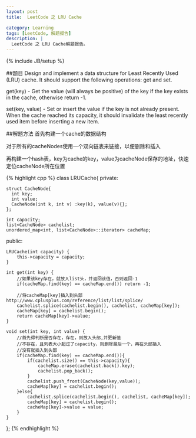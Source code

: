 ```yaml
---
layout: post
title:  LeetCode 之 LRU Cache

category: Learning
tags: [LeetCode, 解题报告]
description: |
  LeetCode 之 LRU Cache解题报告。
---
```

{% include JB/setup %}

##题目
Design and implement a data structure for Least Recently Used (LRU) cache. It should support the following operations: get and set.

get(key) - Get the value (will always be positive) of the key if the key exists in the cache, otherwise return -1.

set(key, value) - Set or insert the value if the key is not already present. When the cache reached its capacity, it should invalidate the least recently used item before inserting a new item.

##解题方法
首先构建一个cache的数据结构

对于所有的cacheNodes使用一个双向链表来链接，以便删除和插入

再构建一个hash表，key为cache的key，value为cacheNode保存的地址，快速定位cacheNode所在位置

{% highlight cpp %}
class LRUCache{
private:

    struct CacheNode{
      int key;
      int value;
      CacheNode(int k, int v) :key(k), value(v){};
    }; 
    
    int capacity;
    list<CacheNode> cachelist;
    unordered_map<int, list<CacheNode>::iterator> cacheMap;
public:

    LRUCache(int capacity) {
        this->capacity = capacity;        
    }
    
    int get(int key) {
        //如果该key存在，就放入list头，并返回该值，否则返回-1
        if(cacheMap.find(key) == cacheMap.end()) return -1;
        
        //将cacheMap[key]插入到头部 http://www.cplusplus.com/reference/list/list/splice/
        cachelist.splice(cachelist.begin(), cachelist, cacheMap[key]);
        cacheMap[key] = cachelist.begin();
        return cacheMap[key]->value;
    }
    
    void set(int key, int value) {
        //首先得判断是否存在，存在，则放入头部,并更新值
        //不存在，且列表大小超过了capacity，则删除最后一个，再在头部插入
        //没有就插入到头部
        if(cacheMap.find(key) == cacheMap.end()){
            if(cachelist.size() == this->capacity){
                cacheMap.erase(cachelist.back().key);
                cachelist.pop_back();
            }
            cachelist.push_front(CacheNode(key,value));
            cacheMap[key] = cachelist.begin();
        }else{
            cachelist.splice(cachelist.begin(), cachelist, cacheMap[key]);
            cacheMap[key] = cachelist.begin();
            cacheMap[key]->value = value;
        }
    }
};
{% endhighlight %}
